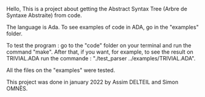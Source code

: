 Hello, 
This is a project about getting the Abstract Syntax Tree (Arbre de  Syntaxe Abstraite) from code. 

The language is Ada. To see examples of code in ADA, go in the "examples" folder. 

To test the program : go to the "code" folder on your terminal and run the command "make".
After that, if you want, for example, to see the result on TRIVIAL.ADA run the commande :
"./test_parser ../examples/TRIVIAL.ADA".

All the files on the "examples" were tested.

This project was done in january 2022 by Assim DELTEIL and Simon OMNÈS.
